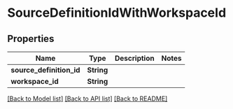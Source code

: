 # SourceDefinitionIdWithWorkspaceId

## Properties

Name | Type | Description | Notes
------------ | ------------- | ------------- | -------------
**source_definition_id** | **String** |  | 
**workspace_id** | **String** |  | 

[[Back to Model list]](../README.md#documentation-for-models) [[Back to API list]](../README.md#documentation-for-api-endpoints) [[Back to README]](../README.md)


